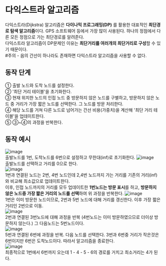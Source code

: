 # 다익스트라 알고리즘
다익스트라(Dijkstra) 알고리즘은 **다이나믹 프로그래밍(DP)** 를 활용한 대표적인 **최단경로 탐색 알고리즘**이다. GPS 소프트웨어 등에서 가장 많이 사용된다. 하나의 정점에서 다른 모든 정점으로 가는 최단경로를 알려준다.  
다익스트라 알고리즘이 DP문제인 이유는 **최단거리를 여러개의 최단거리로 구성**할 수 있기 때문이다.  
#주의 - 음의 간선이 하나라도 존재하면 다익스트라 알고리즘을 사용할 수 없다.

## 동작 단계
① 출발 노드와 도착 노드를 설정한다.  
② '최단 거리 테이블'을 초기화한다.  
③ 현재 위치한 노드의 인접 노드 중 방문하지 않은 노드를 구별하고, 방문하지 않은 노드 중 거리가 가장 짧은 노드를 선택한다. 그 노드를 방문 처리한다.  
④ 해당 노드를 거쳐 다른 노드로 넘어가는 간선 비용(가중치)을 계산해 '최단 거리 테이블'을 업데이트한다.  
⑤ ③~④의 과정을 반복한다.  

## 동작 예시
![image](https://user-images.githubusercontent.com/54929520/184915081-cf4a1a7d-e031-4c46-a79c-a25b2d6eb61e.png)  
출발노드를 1번, 도착노드를 6번으로 설정하고 무한대(inf)로 초기화한다.
![image](https://user-images.githubusercontent.com/54929520/184915227-4f6a809d-9ca7-4488-b515-638a9316aa84.png)  
출발노드를 선택하고 거리를 0으로 한다.  
![image](https://user-images.githubusercontent.com/54929520/184915402-608c0d4a-f02d-4653-9f41-c925b64d72e2.png)  
1번과 연결된 노드는 2번, 4번 노드인데 2,4번 노드까지 가는 거리를 기존의 거리(inf)와 비교해 최소값으로 업데이트한다.  
이후, 인접 노드까지의 거리를 모두 업데이트한 **1번노드는 방문 표시**를 하고, **방문하지 않은 노드중 가장 짧은 거리의 노드를 선택**하여 위 과정을 반복한다.
![image](https://user-images.githubusercontent.com/54929520/184915973-28fc4c1a-e500-4db1-bd4a-81bfc5982268.png)  
1번은 이미 방문한 노드이므로, 2번과 5번 노드에 대해 거리를 갱신한다. 이후 가장 짧은 거리인 2번으로 이동.   
![image](https://user-images.githubusercontent.com/54929520/184917102-268eec41-2bff-49b1-a809-219ae1ca18a4.png)  
2번과 연결된 3번노드에 대해 과정을 반복 (4번노드는 이미 방문하였으므로 더이상 방문하지 않는다.) 그 다음노드는 5번노드이다.  
![image](https://user-images.githubusercontent.com/54929520/184917378-f4a10eb5-1423-47e9-bcca-c51ca1f97279.png)  
5번과 연결된 6번에 과정을 반복. 다음 노드를 선택한다. 3번과 6번중 거리가 작은것은 6번이지만 6번은 도착노드이다. 따라서 알고리즘을 종료한다.  
![image](https://user-images.githubusercontent.com/54929520/184917614-0fd68075-424a-46ff-a2ce-889b946ac2fe.png)  
최종적으로 1번에서 6번까지 오는데 1 - 4 - 5 - 6의 경로를 거치고 최소거리는 4가 된다.  

